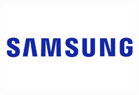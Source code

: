 <p>
  <img src="https://raw.githubusercontent.com/JonnyBanana/Bananas_Flipper/main/infrared/IMG/Logo-Samsung.png" width="350">
</p>

</BR>


